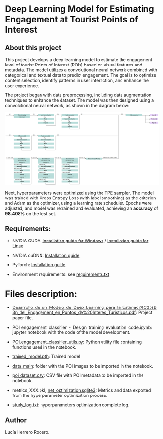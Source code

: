 # Deep Learning Model for Estimating Engagement at Tourist Points of Interest

## About this project

This project develops a deep learning model to estimate the engagement level of tourist Points of Interest (POIs) based on visual features and metadata. The model utilizes a convolutional neural network combined with categorical and textual data to predict engagement. The goal is to optimize content selection, identify patterns in user interaction, and enhance the user experience.

The project began with data preprocessing, including data augmentation techniques to enhance the dataset. The model was then designed using a convolutional neural network, as shown in the diagram below:

![CombinedNN](/.readme_resources/CombinedNN.png)

Next, hyperparameters were optimized using the TPE sampler. The model was trained with Cross Entropy Loss (with label smoothing) as the criterion and Adam as the optimizer, using a learning rate scheduler. Epochs were adjusted, and model was retrained and evaluated, achieving an **accuracy** of **98.408%** on the test set.

## Requirements:

* NVIDIA CUDA: [Installation guide for Windows](https://docs.nvidia.com/cuda/cuda-installation-guide-microsoft-windows/index.html) / [Installation guide for Linux](https://docs.nvidia.com/cuda/cuda-installation-guide-linux/index.html)

* NVIDIA cuDNN: [Installation guide](https://docs.nvidia.com/deeplearning/cudnn/installation/latest/index.html)

* PyTorch: [Installation guide](https://pytorch.org/get-started/locally/)

* Environment requirements: see [requirements.txt](https://github.com/luherod/Deep_Learning/blob/main/requirements.txt)

# Files description:

* [Desarrollo_de_un_Modelo_de_Deep_Learning_para_la_Estimaci%C3%B3n_del_Engagement_en_Puntos_de%20Interes_Turisticos.pdf](https://github.com/luherod/Deep_Learning/blob/main/Desarrollo_de_un_Modelo_de_Deep_Learning_para_la_Estimaci%C3%B3n_del_Engagement_en_Puntos_de%20Interes_Turisticos.pdf): Project paper file.

* [POI_engagement_classifier_-_Design_training_evaluation_code.ipynb](https://github.com/luherod/Deep_Learning/blob/main/POI_engagement_classifier_-_Design_training_evaluation_code.ipynb): jupyter notebook with the code of the model development.

* [POI_engagement_classifier_utils.py](https://github.com/luherod/Deep_Learning/blob/main/POI_engagement_classifier_utils.py): Python utility file containing functions used in the notebook.

* [trained_model.pth](https://github.com/luherod/Deep_Learning/blob/main/trained_model.pth): Trained model

* [data_main](https://github.com/luherod/Deep_Learning/tree/main/data_main): folder with the POI images to be imported in the notebook.

* [poi_dataset.csv](https://github.com/luherod/Deep_Learning/blob/main/poi_dataset.csv): CSV file with POI metadata to be imported in the notebook.

* metrics_XXX.pkl, [net_optimization.sqlite3](https://github.com/luherod/Deep_Learning/blob/main/net_optimization.sqlite3): Metrics and data exported from the hyperparameter optimization process.

* [study_log.txt](https://github.com/luherod/Deep_Learning/blob/main/study_log.txt): hyperparameters optimization complete log.

## Author

Lucía Herrero Rodero.
